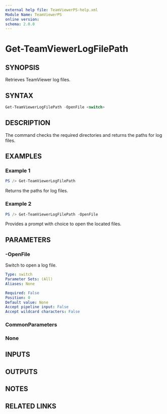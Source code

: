 ```yaml
---
external help file: TeamViewerPS-help.xml
Module Name: TeamViewerPS
online version: 
schema: 2.0.0
---
```


# Get-TeamViewerLogFilePath

## SYNOPSIS

Retrieves TeamViewer log files.

## SYNTAX

```powershell
Get-TeamViewerLogFilePath -OpenFile <switch>
```

## DESCRIPTION

The command checks the required directories and returns the paths for log files.

## EXAMPLES

### Example 1

```powershell
PS /> Get-TeamViewerLogFilePath 
```

Returns the paths for log files.

### Example 2

```powershell
PS /> Get-TeamViewerLogFilePath -OpenFile
```

Provides a prompt with choice to open the located files.

## PARAMETERS

### -OpenFile

Switch to open a log file.

```yaml
Type: switch
Parameter Sets: (All)
Aliases: None

Required: False
Position: 0
Default value: None
Accept pipeline input: False
Accept wildcard characters: False
```

### CommonParameters

### None

## INPUTS

## OUTPUTS

## NOTES

## RELATED LINKS
